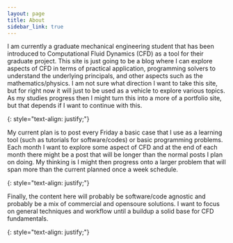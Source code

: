 ```yaml
---
layout: page
title: About
sidebar_link: true
---
```



<p>I am currently a graduate mechanical engineering student that has been introduced to Computational Fluid Dynamics (CFD) as a tool
for their graduate project. This site is just going to be a blog where I can explore aspects of CFD in terms of practical application,
programming solvers to understand the underlying principals, and other aspects such as the mathematics/physics. I am not sure what
direction I want to take this site, but for right now it will just to be used as a vehicle to explore various topics. As my studies 
progress then I might turn this into a more of a portfolio site, but that depends if I want to continue with this. </p>
{: style="text-align: justify;"}

<p>My current plan is to post every Friday a basic case that I use as a learning tool (such as tutorials for software/codes) or basic
programming problems. Each month I want to explore some aspect of CFD and at the end of each month there might be a post that will be
longer than the normal posts I plan on doing. My thinking is I might then progress onto a larger problem that will span more than the 
current planned once a week schedule.</p>
{: style="text-align: justify;"}

<p>Finally, the content here will probably be software/code agnostic and probably be a mix of commercial and opensoure solutions. I want to
focus on general techniques and workflow until a buildup a solid base for CFD fundamentals.</p>
{: style="text-align: justify;"}